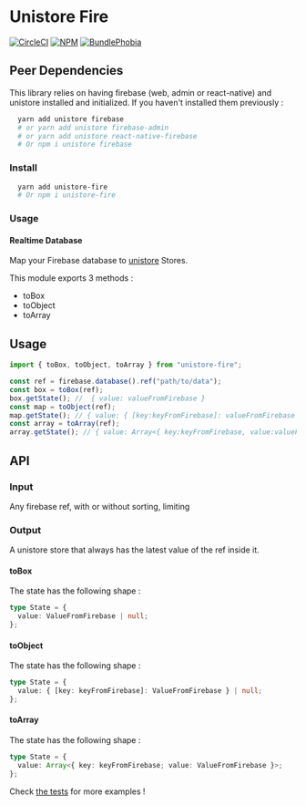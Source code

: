 # Unistore Fire

[![CircleCI][circleci-badge]][circleci-href]
[![NPM][npm-version-badge]][npm-href]
[![BundlePhobia][bundlephobia-badge]][bundlephobia-href]

## Peer Dependencies

This library relies on having firebase (web, admin or react-native) and unistore installed and initialized. If you haven't installed them previously :

```sh
  yarn add unistore firebase
  # or yarn add unistore firebase-admin
  # or yarn add unistore react-native-firebase
  # Or npm i unistore firebase
```

### Install

```sh
  yarn add unistore-fire
  # Or npm i unistore-fire
```

### Usage

#### Realtime Database

Map your Firebase database to [unistore](https://github.com/developit/unistore#usage) Stores.

This module exports 3 methods :

- toBox
- toObject
- toArray

## Usage

```typescript
import { toBox, toObject, toArray } from "unistore-fire";

const ref = firebase.database().ref("path/to/data");
const box = toBox(ref);
box.getState(); //  { value: valueFromFirebase }
const map = toObject(ref);
map.getState(); // { value: { [key:keyFromFirebase]: valueFromFirebase } }
const array = toArray(ref);
array.getState(); // { value: Array<{ key:keyFromFirebase, value:valueFromFirebase }> }
```

## API

### Input

Any firebase ref, with or without sorting, limiting

### Output

A unistore store that always has the latest value of the ref inside it.

#### toBox

The state has the following shape :

```typescript
type State = {
  value: ValueFromFirebase | null;
};
```

#### toObject

The state has the following shape :

```typescript
type State = {
  value: { [key: keyFromFirebase]: ValueFromFirebase } | null;
};
```

#### toArray

The state has the following shape :

```typescript
type State = {
  value: Array<{ key: keyFromFirebase; value: ValueFromFirebase }>;
};
```

Check [the tests](__tests__) for more examples !

[circleci-href]: https://circleci.com/gh/rakannimer/unistore-fire
[circleci-badge]: https://img.shields.io/circleci/project/github/rakannimer/unistore-fire.svg
[npm-href]: https://www.npmjs.com/package/unistore-fire
[npm-version-badge]: https://img.shields.io/npm/v/npm.svg
[npm-license-badge]: https://img.shields.io/github/license/rakannimer/unistore-fire.svg
[bundlephobia-badge]: https://img.shields.io/bundlephobia/minzip/unistore-fire.svg
[bundlephobia-href]: https://bundlephobia.com/result?p=unistore-fire
